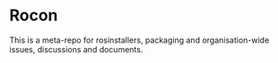 Rocon
=====

This is a meta-repo for rosinstallers, packaging and organisation-wide issues, discussions and documents.